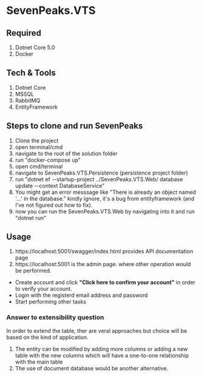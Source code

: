 # SevenPeaks.VTS


## Required

1. Dotnet Core 5.0
2. Docker

## Tech & Tools

1. Dotnet Core
2. MSSQL
3. RabbitMQ
3. EntityFramework

## Steps to clone and run SevenPeaks
1. Clone the project
1. open terminal/cmd 
2. navigate to the root of the solution folder
3.  run "docker-compose up"
4.  open cmd/terminal 
5. navigate to SevenPeaks.VTS.Persistence  (persistence project folder)
6. run "dotnet ef --startup-project ../SevenPeaks.VTS.Web/ database update --context DatabaseService"
7. You might get an error messsage like "There is already an object named '...' in the database." kindly ignore, it's a bug from entityframework (and I've not figured out how to fix).
8.  now you can run the SevenPeaks.VTS.Web by navigating into it and run "dotnet run"


## Usage

1. https://localhost:5001/swagger/index.html provides API documentation page
2. https://localhost:5001  is the admin page. where other operation would be performed.
  - Create account and click **"Click here to confirm your account"** in order to verify your account.
  - Login with the registerd email address and password
  - Start performing other tasks
  
### Answer to extensibility question
In order to extend the table, ther are veral approaches but choice will be based on the kind of application.
1. The entity can be modified by adding more columns or adding a new table with the new columns which will have a one-to-one relationship with the main table
2. The use of document database would be another alternative.

